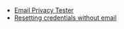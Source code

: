 -   [Email Privacy Tester](https://www.emailprivacytester.com/)
-   [Resetting credentials without email](https://cblgh.org/password-restoration/)
